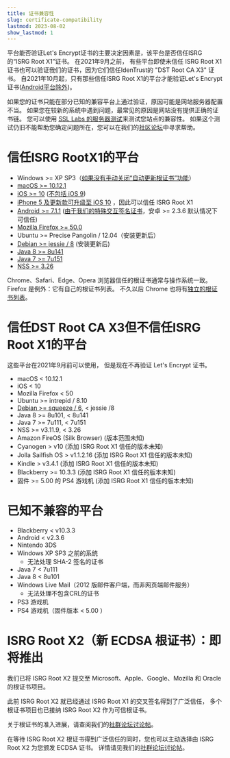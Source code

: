 ```yaml
---
title: 证书兼容性
slug: certificate-compatibility
lastmod: 2023-08-02
show_lastmod: 1
---
```



平台能否验证Let's Encrypt证书的主要决定因素是，该平台是否信任ISRG的“ISRG Root X1”证书。 在2021年9月之前， 有些平台即使未信任 ISRG Root X1 证书也可以验证我们的证书，因为它们信任IdenTrust的 "DST Root CA X3" 证书。 自2021年10月起，只有那些信任ISRG Root X1的平台才能验证Let's Encrypt证书([Android平台除外][android-compat])。

如果您的证书只能在部分已知的兼容平台上通过验证，原因可能是网站服务器配置不当。 如果您在较新的系统中遇到问题，最常见的原因是网站没有提供正确的证书链。 您可以使用 [SSL Labs 的服务器测试](https://www.ssllabs.com/ssltest/)来测试您站点的兼容性。 如果这个测试仍旧不能帮助您确定问题所在，您可以在我们的[社区论坛](https://community.letsencrypt.org/)中寻求帮助。

# 信任ISRG RootX1的平台

* Windows >= XP SP3（[如果没有手动关闭“自动更新根证书”功能](https://docs.microsoft.com/en-us/previous-versions/windows/it-pro/windows-server-2008-R2-and-2008/)）
* [macOS >= 10.12.1](https://twitter.com/letsencrypt/status/790960929504497665?lang=en)
* [iOS >= 10](https://support.apple.com/en-us/HT207177) ([不包括 iOS 9](https://support.apple.com/en-us/HT205205))
* [iPhone 5 及更新款可升级至 iOS 10](https://en.wikipedia.org/wiki/IPhone_5) ，因此可以信任 ISRG Root X1
* [Android >= 7.1.1](https://android.googlesource.com/platform/system/ca-certificates/+/android-7.1.1_r15) ([由于我们的特殊交互签名证书](https://letsencrypt.org/2020/12/21/extending-android-compatibility.html)，安卓 >= 2.3.6 默认情况下可信任)
* [Mozilla Firefox >= 50.0](https://bugzilla.mozilla.org/show_bug.cgi?id=1204656)
* Ubuntu >= Precise Pangolin / 12.04（安装更新后）
* [Debian >= jessie / 8](https://packages.debian.org/jessie/all/ca-certificates/filelist) (安装更新后)
* [Java 8 >= 8u141](https://www.oracle.com/java/technologies/javase/8u141-relnotes.html)
* [Java 7 >= 7u151](https://www.oracle.com/java/technologies/javase/7u151-relnotes.html)
* [NSS >= 3.26](https://developer.mozilla.org/en-US/docs/Mozilla/Projects/NSS/NSS_3.26_release_notes)

Chrome、Safari、Edge、Opera 浏览器信任的根证书通常与操作系统一致。 Firefox 是例外：它有自己的根证书列表。 不久以后 Chrome 也将有[独立的根证书列表][chrome-root-store]。

# 信任DST Root CA X3但不信任ISRG Root X1的平台

这些平台在2021年9月前可以使用， 但是现在不再验证 Let's Encrypt 证书。

* macOS < 10.12.1
* iOS < 10
* Mozilla Firefox < 50
* Ubuntu >= intrepid / 8.10
* [Debian >= squeeze / 6](https://twitter.com/TokenScandi/status/600806080684359680), < jessie /8
* Java 8 >= 8u101, < 8u141
* Java 7 >= 7u111, < 7u151
* NSS >= v3.11.9, < 3.26
* Amazon FireOS (Silk Browser) (版本范围未知)
* Cyanogen > v10 (添加 ISRG Root X1 信任的版本未知)
* Jolla Sailfish OS > v1.1.2.16 (添加 ISRG Root X1 信任的版本未知)
* Kindle > v3.4.1 (添加 ISRG Root X1 信任的版本未知)
* Blackberry >= 10.3.3 (添加 ISRG Root X1 信任的版本未知)
* 固件 >= 5.00 的 PS4 游戏机 (添加 ISRG Root X1 信任的版本未知)

# 已知不兼容的平台

* Blackberry < v10.3.3
* Android < v2.3.6
* Nintendo 3DS
* Windows XP SP3 之前的系统
  * 无法处理 SHA-2 签名的证书
* Java 7 < 7u111
* Java 8 < 8u101
* Windows Live Mail（2012 版邮件客户端，而非网页端邮件服务）
  * 无法处理不包含CRL的证书
* PS3 游戏机
* PS4 游戏机（固件版本 < 5.00 ）

# ISRG Root X2（新 ECDSA 根证书）：即将推出

我们已将 ISRG Root X2 提交至 Microsoft、Apple、Google、Mozilla 和 Oracle 的根证书项目。

此前 ISRG Root X2 就已经通过 ISRG Root X1 的交叉签名得到了广泛信任， 多个根证书项目也已接纳 ISRG Root X2 作为可信根证书。

关于根证书的准入进展，请查阅我们的[社群论坛讨论帖](https://community.letsencrypt.org/t/isrg-root-x2-submitted-to-root-programs/149385)。

在等待 ISRG Root X2 根证书得到广泛信任的同时，您也可以主动选择由 ISRG Root X2 为您颁发 ECDSA 证书。 详情请见我们的[社群论坛讨论帖](https://community.letsencrypt.org/t/root-x2-alternate-chain-for-ecdsa-opt-in-accounts/202884)。

[android-compat]: /2020/12/21/extending-android-compatibility.html

[chrome-root-store]: https://www.chromium.org/Home/chromium-security/root-ca-policy
